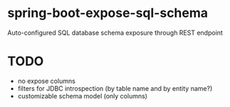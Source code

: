 # spring-boot-expose-sql-schema
Auto-configured SQL database schema exposure through REST endpoint

# TODO

- no expose columns
- filters for JDBC introspection (by table name and by entity name?)
- customizable schema model (only columns)
